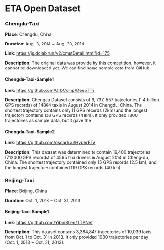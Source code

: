 # ETA Open Dataset

### Chengdu-Taxi

**Place**: Chengdu, China

**Duration**: Aug. 3, 2014 ~ Aug. 30, 2014

**Link**: https://js.dclab.run/v2/cmptDetail.html?id=175

**Description**: The original data was provide by this [competition](https://js.dclab.run/v2/cmptDetail.html?id=175), however, it cannot be downloaded yet. We can find some sample data from GitHub.

#### Chengdu-Taxi-Sample1

**Link**: https://github.com/UrbComp/DeepTTE

**Description**: Chengdu Dataset consists of 9, 737, 557 trajectories (1.4 billion GPS records) of 14864 taxis in August 2014 in Chengdu, China. The shortest trajectory contains only 11 GPS records (2km) and the longest trajectory contains 128 GPS records (41km). It only provided 1800 trajectories as sample data, but it gave the 

#### Chengdu-Taxi-Sample2

**Link**: https://github.com/oscarhsu/HyperETA

**Description**: This dataset was determined to contain 19,400 trajectories (712000 GPS records) of 4565 taxi drivers in August 2014 in Cheng-du, China. The shortest trajectory contained only 15 GPS records (2.5 km), and the longest trajectory contained 119 GPS records (40 km).



### Beijing-Taxi

**Place**: Beijing, China

**Duration**: Oct. 1, 2013 ~ Oct. 31, 2013

#### Beijing-Taxi-Sample1

**Link**: https://github.com/YibinShen/TTPNet

**Description**: This dataset contains 3,384,847 trajectories of 10,039 taxis from Oct. 1 to Oct. 31 in 2013. It only provided 1000 trajectories per day (Oct. 1, 2013 ~ Oct. 31, 2013).
